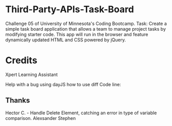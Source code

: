# Third-Party-APIs-Task-Board
Challenge 05 of University of Minnesota's Coding Bootcamp.  Task: Create a simple task board application that allows a team to manage project tasks by modifying starter code. This app will run in the browser and feature dynamically updated HTML and CSS powered by jQuery.


# Credits 

Xpert Learning Assistant 

Help with a bug using dayJS 
how to use diff
Code line:

## Thanks 
Hector C.  - Handle Delete Element, catching an error in type of variable comparison. 
Alexsander 
Stephen 
        